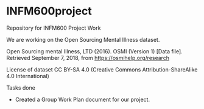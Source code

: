 # INFM600project
Repository for INFM600 Project Work

We are working on the Open Sourcing Mental Illness dataset.

Open Sourcing mental Illness, LTD (2016). OSMI (Version 1) [Data file]. Retrieved September 7, 2018, from https://osmihelp.org/research

License of dataset
CC BY-SA 4.0 (Creative Commons Attribution-ShareAlike 4.0 International) 

Tasks done
- Created a Group Work Plan document for our project. 

